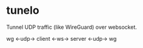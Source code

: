 # tunelo

Tunnel UDP traffic (like WireGuard) over websocket.

wg <-udp-> client <-ws-> server <-udp-> wg
